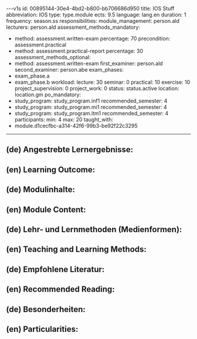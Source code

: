 ---v1s
id: 00895144-30e4-4bd2-b800-bb706686d950
title: IOS Stuff
abbreviation: IOS
type: type.module
ects: 9.5
language: lang.en
duration: 1
frequency: season.ss
responsibilities:
  module_management: person.ald
  lecturers: person.ald
assessment_methods_mandatory:
  - method: assessment.written-exam
    percentage: 70
    precondition: assessment.practical
  - method: assessment.practical-report
    percentage: 30
assessment_methods_optional:
  - method: assessment.written-exam
first_examiner: person.ald 
second_examiner: person.abe
exam_phases:
  - exam_phase.a
  - exam_phase.b
workload:
  lecture: 30
  seminar: 0
  practical: 10
  exercise: 10
  project_supervision: 0
  project_work: 0
status: status.active
location: location.gm
po_mandatory:
  - study_program: study_program.inf1
    recommended_semester: 4
  - study_program: study_program.mi1
    recommended_semester: 4
  - study_program: study_program.itm1
    recommended_semester: 4
participants:
  min: 4
  max: 20
taught_with:
  - module.d1cecfbc-a314-42f6-99b3-be92f22c3295
---

## (de) Angestrebte Lernergebnisse:

## (en) Learning Outcome:

## (de) Modulinhalte:

## (en) Module Content:

## (de) Lehr- und Lernmethoden (Medienformen):

## (en) Teaching and Learning Methods:

## (de) Empfohlene Literatur:

## (en) Recommended Reading:

## (de) Besonderheiten:

## (en) Particularities:

